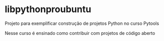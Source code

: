 # libpythonproubuntu
Projeto para exemplificar construção de projetos Python no curso Pytools

Nesse curso é ensinado como contribuir com projetos de código aberto